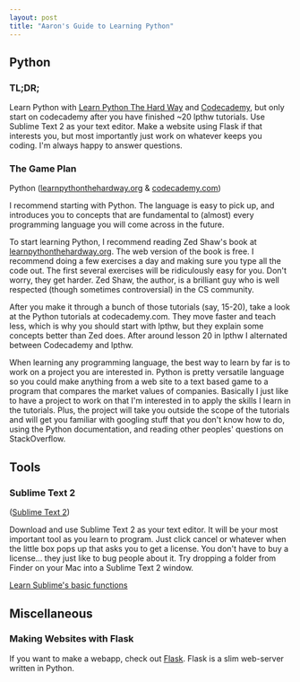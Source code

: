 ```yaml
---
layout: post
title: "Aaron's Guide to Learning Python"
---
```


## Python

### TL;DR;

Learn Python with [Learn Python The Hard Way](http://learnpythonthehardway.org/book/) and [Codecademy](http://www.codecademy.com), but only start on codecademy after you have finished ~20 lpthw tutorials. Use Sublime Text 2 as your text editor. Make a website using Flask if that interests you, but most importantly just work on whatever keeps you coding. I'm always happy to answer questions.

### The Game Plan

Python ([learnpythonthehardway.org](http://learnpythonthehardway.org/book/) & [codecademy.com](http://www.codecademy.com))

I recommend starting with Python. The language is easy to pick up, and introduces you to concepts that are fundamental to (almost) every programming language you will come across in the future.

To start learning Python, I recommend reading Zed Shaw's book at [learnpythonthehardway.org](http://learnpythonthehardway.org/book/). The web version of the book is free. I recommend doing a few exercises a day and making sure you type all the code out. The first several exercises will be ridiculously easy for you. Don't worry, they get harder. Zed Shaw, the author, is a brilliant guy who is well respected (though sometimes controversial) in the CS community.

After you make it through a bunch of those tutorials (say, 15-20), take a look at the Python tutorials at codecademy.com. They move faster and teach less, which is why you should start with lpthw, but they explain some concepts better than Zed does. After around lesson 20 in lpthw I alternated between Codecademy and lpthw.

When learning any programming language, the best way to learn by far is to work on a project you are interested in. Python is pretty versatile language so you could make anything from a web site to a text based game to a program that compares the market values of companies. Basically I just like to have a project to work on that I'm interested in to apply the skills I learn in the tutorials. Plus, the project will take you outside the scope of the tutorials and will get you familiar with googling stuff that you don't know how to do, using the Python documentation, and reading other peoples' questions on StackOverflow.

## Tools

### Sublime Text 2

([Sublime Text 2](http://www.sublimetext.com/2))

Download and use Sublime Text 2 as your text editor. It will be your most important tool as you learn to program. Just click cancel or whatever when the little box pops up that asks you to get a license. You don't have to buy a license... they just like to bug people about it. Try dropping a folder from Finder on your Mac into a Sublime Text 2 window.

[Learn Sublime's basic functions](http://www.hongkiat.com/blog/sublime-text-tips/)

## Miscellaneous

### Making Websites with Flask

If you want to make a webapp, check out [Flask](http://flask.pocoo.org/). Flask is a slim web-server written in Python.
